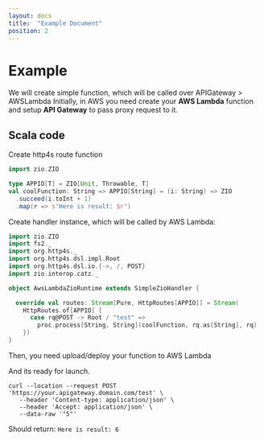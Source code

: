 ```yaml
---
layout: docs
title:  "Example Document"
position: 2
---
```


# Example

We will create simple function, which will be called over APIGateway > AWSLambda
Initially, in AWS you need create your **AWS Lambda** function and setup **API Gateway** to pass proxy request to it.

## Scala code

Create http4s route function
```scala mdoc:silent
import zio.ZIO

type APPIO[T] = ZIO[Unit, Throwable, T]
val coolFunction: String => APPIO[String] = (i: String) => ZIO
  .succeed(i.toInt + 1)
  .map(r => s"Here is result: $r")

```

Create handler instance, which will be called by AWS Lambda:
```scala mdoc:silent
import zio.ZIO
import fs2._
import org.http4s._
import org.http4s.dsl.impl.Root
import org.http4s.dsl.io.{->, /, POST}
import zio.interop.catz._

object AwsLambdaZioRuntime extends SimpleZioHandler {

  override val routes: Stream[Pure, HttpRoutes[APPIO]] = Stream(
    HttpRoutes.of[APPIO] {
      case rq@POST -> Root / "test" =>
        proc.process[String, String](coolFunction, rq.as[String], rq)
    })
}
```

Then, you need upload/deploy your function to AWS Lambda

And its ready for launch.
```curl
curl --location --request POST 'https://your.apigateway.domain.com/test' \
   --header 'Content-type: application/json' \
   --header 'Accept: application/json' \
   --data-raw '"5"'
```
Should return:
```Here is result: 6```

